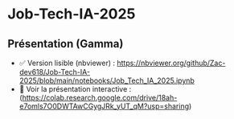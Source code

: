 # Job-Tech-IA-2025

## Présentation (Gamma)

- ✅ Version lisible (nbviewer) : https://nbviewer.org/github/Zac-dev618/Job-Tech-IA-2025/blob/main/notebooks/Job_Tech_IA_2025.ipynb  
- 🔗 Voir la présentation interactive : (https://colab.research.google.com/drive/18ah-e7omls7O0DWTAwCGygJRk_yUT_qM?usp=sharing)
